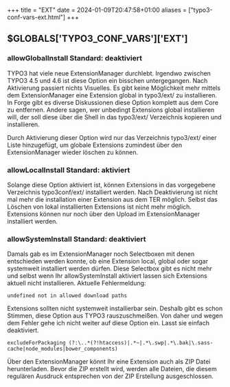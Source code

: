 +++
title = "EXT"
date = 2024-01-09T20:47:58+01:00
aliases = ["typo3-conf-vars-ext.html"]
+++

## $GLOBALS['TYPO3_CONF_VARS']['EXT']

### allowGlobalInstall Standard: deaktiviert

TYPO3 hat viele neue ExtensionManager durchlebt. Irgendwo zwischen TYPO3 4.5 und 4.6 ist diese Option ein bisschen untergegangen. Nach Aktivierung passiert nichts Visuelles. Es gibt keine Möglichkeit mehr mittels dem ExtensionManager eine Extension global in typo3/ext/ zu installieren. In Forge gibt es diverse Diskussionen diese Option komplett aus dem Core zu entfernen. Andere sagen, wer unbedingt Extensions global installieren will, der soll diese über die Shell in das typo3/ext/ Verzeichnis kopieren und installieren.

Durch Aktivierung dieser Option wird nur das Verzeichnis typo3/ext/ einer Liste hinzugefügt, um globale Extensions zumindest über den ExtensionManager wieder löschen zu können.

### allowLocalInstall Standard: aktiviert

Solange diese Option aktiviert ist, können Extensions in das vorgegebene Verzeichnis typo3conf/ext/ installiert werden. Nach Deaktivierung ist nicht mal mehr die installation einer Extension aus dem TER möglich. Selbst das Löschen von lokal installierten Extensions ist nicht mehr möglich. Extensions können nur noch über den Upload im ExtensionManager installiert werden.

### allowSystemInstall Standard: deaktiviert

Damals gab es im ExtensionManager noch Selectboxen mit denen entschieden werden konnte, ob eine Extension local, global oder sogar systemweit installiert werden dürfen. Diese Selectbox gibt es nicht mehr und selbst wenn Ihr allowSystemInstall aktiviert lassen sich Extensions aktuell nicht installieren. Aktuelle Fehlermeldung:

```
undefined not in allowed download paths
```

Extensions sollten nicht systemweit installierbar sein. Deshalb gibt es schon Stimmen, diese Option aus TYPO3 rauszuschmeißen. Von daher und wegen dem Fehler gehe ich nicht weiter auf diese Option ein. Lasst sie einfach deaktiviert.

```
excludeForPackaging (?:\..*(?!htaccess)|.*~|.*\.swp|.*\.bak|\.sass-cache|node_modules|bower_components)
```

Über den ExtensionManager könnt Ihr eine Extension auch als ZIP Datei herunterladen. Bevor die ZIP erstellt wird, werden alle Dateien, die diesem regulären Ausdruck entsprechen von der ZIP Erstellung ausgeschlossen.
